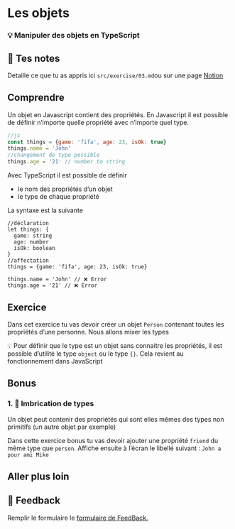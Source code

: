 # Les objets

### 💡 Manipuler des objets en TypeScript

## 📝 Tes notes

Detaille ce que tu as appris ici
`src/exercise/03.md`ou sur une page [Notion](https://go.mikecodeur.com/course-notes-template)

## Comprendre

Un objet en Javascript contient des propriétés. En Javascript il est possible de
définir n’importe quelle propriété avec n’importe quel type.

```jsx
//js
const things = {game: 'fifa', age: 23, isOk: true}
things.name = 'John'
//changement de type possible
things.age = '21' // number to string
```

Avec TypeScript il est possible de définir

- le nom des propriétés d’un objet
- le type de chaque propriété

La syntaxe est la suivante

```tsx
//déclaration
let things: {
  game: string
  age: number
  isOk: boolean
}
//affectation
things = {game: 'fifa', age: 23, isOk: true}

things.name = 'John' // ❌ Error
things.age = '21' // ❌ Error
```

## Exercice

Dans cet exercice tu vas devoir créer un objet `Person` contenant toutes les
propriétés d’une personne. Nous allons mixer les types


💡 Pour définir que le type est un objet sans connaitre les propriétés, il est possible d’utilité le type `object` ou le type `{}`. Cela revient au fonctionnement dans JavaScript



## Bonus

### 1. 🚀 Imbrication de types

Un objet peut contenir des propriétés qui sont elles mêmes des types non
primitifs (un autre objet par exemple)

Dans cette exercice bonus tu vas devoir ajouter une propriété `friend` du même
type que `person`. Affiche ensuite à l’écran le libellé suivant :
`John a pour ami Mike`

###

## Aller plus loin

## 🐜 Feedback

Remplir le formulaire le [formulaire de FeedBack.](https://go.mikecodeur.com/cours-react-avis?entry.1912869708=TypeScript%20PRO&entry.1430994900=2.Les%20Fondamentaux&entry.533578441=03%20Les%20objets)
